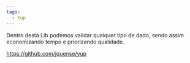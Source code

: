 ```yaml
---
tags:
  - Yup
---
```

Dentro desta Lib podemos validar qualquer tipo de dado, sendo assim economizando tempo e priorizando qualidade.

https://github.com/jquense/yup